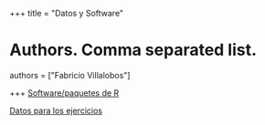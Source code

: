 +++
title = "Datos y Software"

# Authors. Comma separated list.
authors = ["Fabricio Villalobos"]

  
+++
<a href="Macroecologia_UdeA_2025_software.txt">Software/paquetes de R</a>

<a href="https://www.dropbox.com/scl/fo/08m78466hr1y142h60d13/AG97q8ViLkrYhkumVY0_3J0?rlkey=adcvhm9w79vfiji8vym8vmc2q&st=hjhx4faa&dl=0">Datos para los ejercicios</a>
